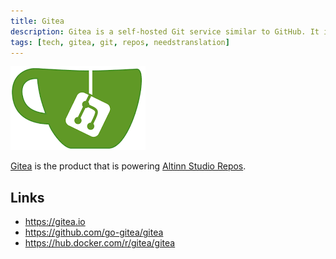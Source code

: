 ```yaml
---
title: Gitea
description: Gitea is a self-hosted Git service similar to GitHub. It is used as the repository solution in Altinn Studio Repos.
tags: [tech, gitea, git, repos, needstranslation]
---
```


![Gitea logo](gitea-logo.png "Gitea logo")

[Gitea](https://gitea.io) is the product that is powering [Altinn Studio Repos](/altinn-studio-repos).


## Links

- https://gitea.io
- https://github.com/go-gitea/gitea
- https://hub.docker.com/r/gitea/gitea
